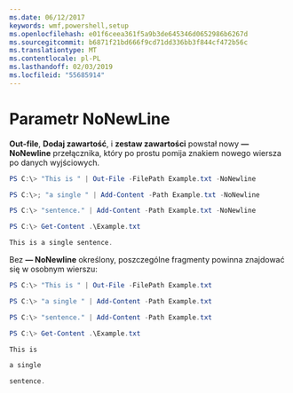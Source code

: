 ```yaml
---
ms.date: 06/12/2017
keywords: wmf,powershell,setup
ms.openlocfilehash: e01f6ceea361f5a9b3de645346d0652986b6267d
ms.sourcegitcommit: b6871f21bd666f9cd71dd336bb3f844cf472b56c
ms.translationtype: MT
ms.contentlocale: pl-PL
ms.lasthandoff: 02/03/2019
ms.locfileid: "55685914"
---
```

# <a name="nonewline-parameter"></a>Parametr NoNewLine
**Out-file**, **Dodaj zawartość**, i **zestaw zawartości** powstał nowy **— NoNewline** przełącznika, który po prostu pomija znakiem nowego wiersza po danych wyjściowych.
```powershell
PS C:\> "This is " | Out-File -FilePath Example.txt -NoNewline

PS C:\>; "a single " | Add-Content -Path Example.txt -NoNewline

PS C:\> "sentence." | Add-Content -Path Example.txt -NoNewline

PS C:\> Get-Content .\Example.txt

This is a single sentence.
```
Bez **— NoNewline** określony, poszczególne fragmenty powinna znajdować się w osobnym wierszu:
```powershell
PS C:\> "This is " | Out-File -FilePath Example.txt

PS C:\> "a single " | Add-Content -Path Example.txt

PS C:\> "sentence." | Add-Content -Path Example.txt

PS C:\> Get-Content .\Example.txt

This is

a single

sentence.
```
